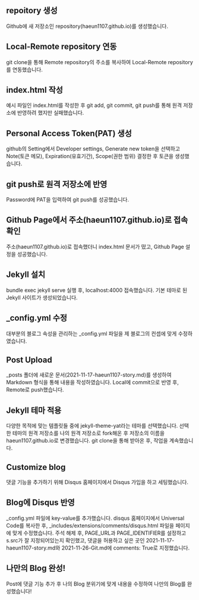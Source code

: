 ## repoitory 생성

Github에 새 저장소인 repository(haeun1107.github.io)를 생성했습니다.

## Local-Remote repository 연동

git clone을 통해 Remote repository의 주소를 복사하여 Local-Remote repository를 연동했습니다.

## index.html 작성

예시 파일인 index.html를 작성한 후 git add, git commit, git push를 통해 원격 저장소에 반영하려 했지만 실패했습니다.

## Personal Access Token(PAT) 생성

github의 Setting에서 Developer settings, Generate new token을 선택하고 Note(토큰 메모), Expiration(유효기간), Scope(권한 범위) 결정한 후 토큰을 생성했습니다.

## git push로 원격 저장소에 반영

Password에 PAT을 입력하여 git push를 성공했습니다.

## Github Page에서 주소(haeun1107.github.io)로 접속 확인

주소(haeun1107.github.io)로 접속했더니 index.html 문서가 떴고,  Github Page 설정을 성공했습니다.

## Jekyll 설치

bundle exec jekyll serve 실행 후, localhost:4000 접속했습니다. 기본 테마로 된 Jekyll 사이트가 생성되었습니다.

## _config.yml 수정

대부분의 블로그 속성을 관리하는 _config.yml 파일을 제 블로그의 컨셉에 맞게 수정하였습니다.

## Post Upload

_posts 폴더에 새로운 문서(2021-11-17-haeun1107-story.md)를 생성하여 Markdown 형식을 통해 내용을 작성하였습니다. Local에 commit으로 반영 후, Remote로 push했습니다.

## Jekyll 테마 적용

다양한 목적에 맞는 템플릿들 중에 jekyll-theme-yat라는 테마를 선택했습니다. 선택한 테마의 원격 저장소를 나의 원격 저장소로 fork해온 후 저장소의 이름을 haeun1107.github.io로 변경했습니다. git clone을 통해 받아온 후, 작업을 계속했습니다.

## Customize blog

댓글 기능을 추가하기 위해 Disqus 홈페이지에서 Disqus 가입을 하고 세팅했습니다.

## Blog에 Disqus 반영

_config.yml 파일에 key-value를 추가했습니다. disqus 홈페이지에서 Universal Code를 복사한 후, _includes/extensions/comments/disqus.html 파일을 페이지에 맞게 수정했습니다. 주석 해제 후, PAGE_URL과 PAGE_IDENTIFIER를 설정하고 s.src가 잘 지정되어있는지 확인했고, 댓글을 허용하고 싶은 곳인 2021-11-17-haeun1107-story.md와 2021-11-26-Git.md에 comments: True로 지정했습니다.

## 나만의 Blog 완성!

Post에 댓글 기능 추가 후 나의 Blog 분위기에 맞게 내용을 수정하여 나만의 Blog를 완성했습니다!